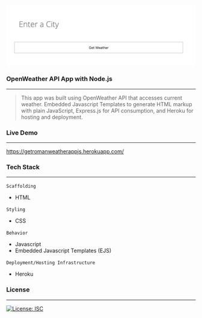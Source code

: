 ![imageHere](img/enterACity.png)

### OpenWeather API App with Node.js
--- 
>This app was built using OpenWeather API that accesses current weather. Embedded Javascript Templates to generate HTML markup with plain JavaScript, Express.js for API consumption, and Heroku for hosting and deployment.

### Live Demo 
---
https://getromanweatherappjs.herokuapp.com/

### Tech Stack
---
```Scaffolding```
- HTML

```Styling```
- CSS

```Behavior```
- Javascript
- Embedded Javascript Templates (EJS)

```Deployment/Hosting Infrastructure```
- Heroku

### License
---
[![License: ISC](https://img.shields.io/badge/License-ISC-blue.svg)](https://opensource.org/licenses/ISC)